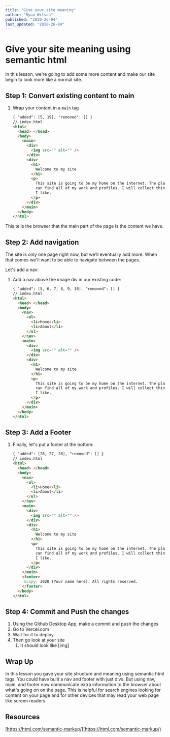 ```yaml
---
title: "Give your site meaning"
author: "Ryan Wilson"
published: "2020-26-04"
last_updated: "2020-26-04"
---
```


# Give your site meaning using semantic html

In this lesson, we're going to add some more content and make our site begin to look more like a normal site.

## Step 1: Convert existing content to main

1. Wrap your content in a `main` tag

   ```html
   { "added": [5, 19], "removed": [] }
   // index.html
   <html>
     <head> </head>
     <body>
       <main>
         <div>
           <img src="" alt="" />
         </div>
         <div>
           <h1>
             Welcome to my site
           </h1>
           <p>
             This site is going to be my home on the internet. The place where you
             can find all of my work and profiles. I will collect things here that
             I like.
           </p>
         </div>
       </main>
     </body>
   </html>
   ```

This tells the browser that the main part of the page is the content we have.

## Step 2: Add navigation

The site is only one page right now, but we'll eventually add more. When that comes we'll want to be able to navigate between the pages.

Let's add a nav:

1. Add a nav above the image div in our existing code:

   ```html
   { "added": [5, 6, 7, 8, 9, 10], "removed": [] }
   // index.html
   <html>
     <head> </head>
     <body>
       <nav>
         <ul>
           <li>Home</li>
           <li>About</li>
         </ul>
       </nav>
       <main>
         <div>
           <img src="" alt="" />
         </div>
         <div>
           <h1>
             Welcome to my site
           </h1>
           <p>
             This site is going to be my home on the internet. The place where you
             can find all of my work and profiles. I will collect things here that
             I like.
           </p>
         </div>
       </main>
     </body>
   </html>
   ```

## Step 3: Add a Footer

1. Finally, let's put a footer at the bottom:

   ```html
   { "added": [26, 27, 28], "removed": [] }
   // index.html
   <html>
     <head> </head>
     <body>
       <nav>
         <ul>
           <li>Home</li>
           <li>About</li>
         </ul>
       </nav>
       <main>
         <div>
           <img src="" alt="" />
         </div>
         <div>
           <h1>
             Welcome to my site
           </h1>
           <p>
             This site is going to be my home on the internet. The place where you
             can find all of my work and profiles. I will collect things here that
             I like.
           </p>
         </div>
       </main>
       <footer>
       	&copy; 2020 (Your name here). All rights reserved.
       </footer>
     </body>
   </html>
   ```

## Step 4: Commit and Push the changes

1. Using the Github Desktop App, make a commit and push the changes
2. Go to Vercel.com
3. Wait for it to deploy
4. Then go look at your site
   1. It should look like [img]

## Wrap Up

In this lesson you gave your site structure and meaning using semantic html tags. You could have built a nav and footer with just divs. But using nav, main, and footer now communicate extra information to the browser about what's going on on the page. This is helpful for search engines looking for content on your page and for other devices that may read your web page like screen readers.

## Resources

[https://html.com/semantic-markup/](https://html.com/semantic-markup/)
